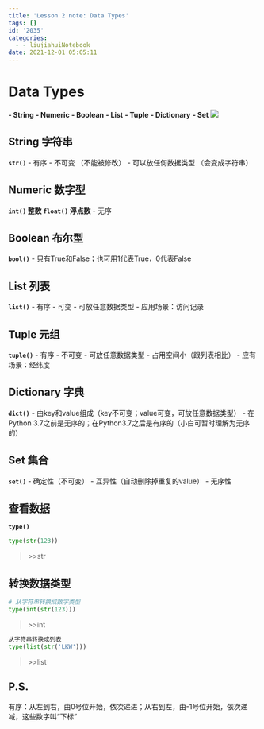 ```yaml
---
title: 'Lesson 2 note: Data Types'
tags: []
id: '2035'
categories:
  - - liujiahuiNotebook
date: 2021-12-01 05:05:11
---
```


# Data Types

**\- String** **\- Numeric** **\- Boolean** **\- List** **\- Tuple** **\- Dictionary** **\- Set** ![](https://www.aiyc.top/wp-content/uploads/2021/12/1638303179-ed1243881c13e56.png?x-oss-process=image/resize,m_fill,w_300,h_162#)

## String 字符串

**`str()`** - 有序 - 不可变 （不能被修改） - 可以放任何数据类型 （会变成字符串）

## Numeric 数字型

**`int()` 整数 `float()` 浮点数** - 无序

## Boolean 布尔型

**`bool()`** - 只有True和False；也可用1代表True，0代表False

## List 列表

**`list()`** - 有序 - 可变 - 可放任意数据类型 - 应用场景：访问记录

## Tuple 元组

**`tuple()`** - 有序 - 不可变 - 可放任意数据类型 - 占用空间小（跟列表相比） - 应有场景：经纬度

## Dictionary 字典

**`dict()`** - 由key和value组成（key不可变；value可变，可放任意数据类型） - 在Python 3.7之前是无序的；在Python3.7之后是有序的（小白可暂时理解为无序的）

## Set 集合

**`set()`** - 确定性（不可变） - 互异性（自动删除掉重复的value） - 无序性

## 查看数据

**`type()`**

```python
type(str(123))
```

> \>>str

## 转换数据类型

```python
# 从字符串转换成数字类型
type(int(str(123)))
```

> \>>int

```python
从字符串转换成列表
type(list(str('LKW')))
```

> \>>list

## P.S.

有序：从左到右，由0号位开始，依次递进；从右到左，由-1号位开始，依次递减，这些数字叫“下标”